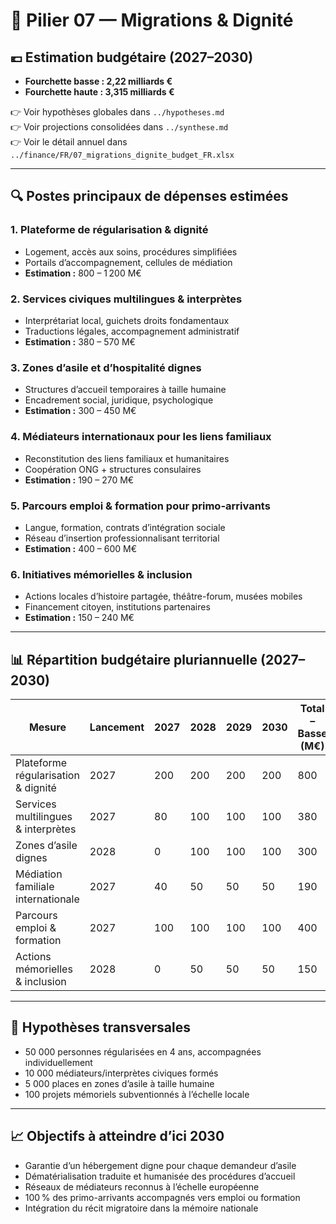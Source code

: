 # 🧮 Pilier 07 — Migrations & Dignité

## 💶 Estimation budgétaire (2027–2030)

- **Fourchette basse : 2,22 milliards €**
- **Fourchette haute : 3,315 milliards €**

👉 Voir hypothèses globales dans `../hypotheses.md`  
👉 Voir projections consolidées dans `../synthese.md`  
👉 Voir le détail annuel dans `../finance/FR/07_migrations_dignite_budget_FR.xlsx`

---

## 🔍 Postes principaux de dépenses estimées

### 1. Plateforme de régularisation & dignité
- Logement, accès aux soins, procédures simplifiées  
- Portails d’accompagnement, cellules de médiation  
- **Estimation :** 800 – 1 200 M€

### 2. Services civiques multilingues & interprètes
- Interprétariat local, guichets droits fondamentaux  
- Traductions légales, accompagnement administratif  
- **Estimation :** 380 – 570 M€

### 3. Zones d’asile et d’hospitalité dignes
- Structures d’accueil temporaires à taille humaine  
- Encadrement social, juridique, psychologique  
- **Estimation :** 300 – 450 M€

### 4. Médiateurs internationaux pour les liens familiaux
- Reconstitution des liens familiaux et humanitaires  
- Coopération ONG + structures consulaires  
- **Estimation :** 190 – 270 M€

### 5. Parcours emploi & formation pour primo-arrivants
- Langue, formation, contrats d’intégration sociale  
- Réseau d’insertion professionnalisant territorial  
- **Estimation :** 400 – 600 M€

### 6. Initiatives mémorielles & inclusion
- Actions locales d’histoire partagée, théâtre-forum, musées mobiles  
- Financement citoyen, institutions partenaires  
- **Estimation :** 150 – 240 M€

---

## 📊 Répartition budgétaire pluriannuelle (2027–2030)

| Mesure                                         | Lancement | 2027 | 2028 | 2029 | 2030 | Total – Basse (M€) | Haute (M€) |
|-----------------------------------------------|-----------|------|------|------|------|---------------------|------------|
| Plateforme régularisation & dignité           | 2027      | 200  | 200  | 200  | 200  | 800                 | 1200       |
| Services multilingues & interprètes           | 2027      | 80   | 100  | 100  | 100  | 380                 | 570        |
| Zones d’asile dignes                          | 2028      | 0    | 100  | 100  | 100  | 300                 | 450        |
| Médiation familiale internationale            | 2027      | 40   | 50   | 50   | 50   | 190                 | 270        |
| Parcours emploi & formation                   | 2027      | 100  | 100  | 100  | 100  | 400                 | 600        |
| Actions mémorielles & inclusion               | 2028      | 0    | 50   | 50   | 50   | 150                 | 240        |

---

## 📌 Hypothèses transversales

- 50 000 personnes régularisées en 4 ans, accompagnées individuellement  
- 10 000 médiateurs/interprètes civiques formés  
- 5 000 places en zones d’asile à taille humaine  
- 100 projets mémoriels subventionnés à l’échelle locale

---

## 📈 Objectifs à atteindre d’ici 2030

- Garantie d’un hébergement digne pour chaque demandeur d’asile  
- Dématérialisation traduite et humanisée des procédures d’accueil  
- Réseaux de médiateurs reconnus à l’échelle européenne  
- 100 % des primo-arrivants accompagnés vers emploi ou formation  
- Intégration du récit migratoire dans la mémoire nationale
